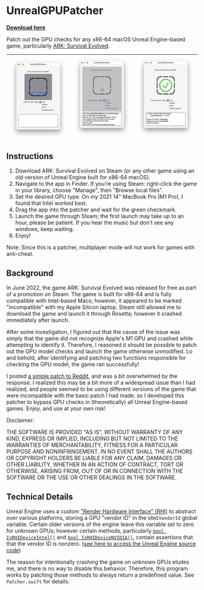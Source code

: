 # UnrealGPUPatcher

[**Download here**](https://github.com/Coder-256/UnrealGPUPatcher/releases)

Patch out the GPU checks for any x86-64 macOS Unreal Engine-based game, particularly [ARK: Survival Evolved](https://store.steampowered.com/app/346110/ARK_Survival_Evolved/).

| ![Drag an app to patch](screenshots/screen1.png) | ![Patching...](screenshots/screen2.png) | ![Done!](screenshots/screen3.png) |
|-|-|-|

## Instructions

1. Download ARK: Survival Evolved on Steam (or any other game using an old version of Unreal Engine built for x86-64 macOS).
2. Navigate to the app in Finder. If you're using Steam: right-click the game in your library, choose "Manage", then "Browse local files".
3. Set the desired GPU type. On my 2021 14" MacBook Pro (M1 Pro), I found that Intel worked best.
4. Drag the app into the patcher and wait for the green checkmark.
5. Launch the game through Steam; the first launch may take up to an hour, please be patient. If you hear the music but don't see any windows, keep waiting.
6. Enjoy!

Note: Since this is a patcher, multiplayer mode will not work for games with anti-cheat.

## Background

In June 2022, the game ARK: Survival Evolved was released for free as part of a promotion on Steam. The game is built for x86-64 and is fully compatible with Intel-based Macs; however, it appeared to be marked "incompatible" with my Apple Silicon laptop. Steam still allowed me to download the game and launch it through Rosetta; however it crashed immediately after launch.

After some investigation, I figured out that the cause of the issue was simply that the game did not recognize Apple's M1 GPU and crashed while attempting to identify it. Therefore, I reasoned it should be possible to patch out the GPU model checks and launch the game otherwise unmodified. Lo and behold, after identifying and patching two functions responsible for checking the GPU model, the game ran successfully!

I posted [a simple patch to Reddit](https://www.reddit.com/r/macgaming/comments/vd2979/ark_survival_evolved_patched_working_on_m1rosetta), and was a bit overwhelmed by the response. I realized this may be a bit more of a widespread issue than I had realized, and people seemed to be using different versions of the game that were incompatible with the basic patch I had made, so I developed this patcher to bypass GPU checks in (theoretically) all Unreal Engine-based games. Enjoy, and use at your own risk!

Disclaimer:

THE SOFTWARE IS PROVIDED "AS IS", WITHOUT WARRANTY OF ANY KIND, EXPRESS OR IMPLIED, INCLUDING BUT NOT LIMITED TO THE WARRANTIES OF MERCHANTABILITY, FITNESS FOR A PARTICULAR PURPOSE AND NONINFRINGEMENT. IN NO EVENT SHALL THE AUTHORS OR COPYRIGHT HOLDERS BE LIABLE FOR ANY CLAIM, DAMAGES OR OTHER LIABILITY, WHETHER IN AN ACTION OF CONTRACT, TORT OR OTHERWISE, ARISING FROM, OUT OF OR IN CONNECTION WITH THE SOFTWARE OR THE USE OR OTHER DEALINGS IN THE SOFTWARE.

## Technical Details

Unreal Engine uses a custom ["Render Hardware Interface" (RHI)](https://docs.unrealengine.com/4.27/en-US/ProgrammingAndScripting/Rendering/ParallelRendering/) to abstract over various platforms, storing a GPU "vendor ID" in the `GRHIVendorId` global variable. Certain older versions of the engine leave this variable set to zero for unknown GPUs; however certain methods, particularly [`bool IsRHIDeviceIntel()`](https://github.com/EpicGames/UnrealEngine/blob/6da593520c603a368ec1e144e630dd202ea12ab4/Engine/Source/Runtime/RHI/Private/RHI.cpp#L1178-L1183) and [`bool IsRHIDeviceNVIDIA()`](https://github.com/EpicGames/UnrealEngine/blob/6da593520c603a368ec1e144e630dd202ea12ab4/Engine/Source/Runtime/RHI/Private/RHI.cpp#L1185-L1190), contain assertions that that the vendor ID is nonzero. ([see here to access the Unreal Engine source code](https://www.unrealengine.com/en-US/ue-on-github))

The reason for intentionally crashing the game on unknown GPUs eludes me, and there is no way to disable this behavior. Therefore, this program works by patching those methods to always return a predefined value. See `Patcher.swift` for details.
